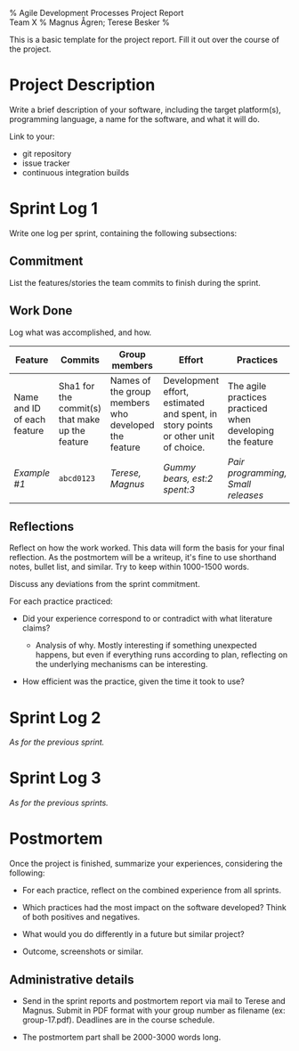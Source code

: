 % Agile Development Processes Project Report  
  Team X
% Magnus Ågren; Terese Besker
%

This is a basic template for the project report. Fill it out over the course of the project.

# Project Description
Write a brief description of your software,
including the target platform(s),
programming language,
a name for the software,
and what it will do.

Link to your:

- git repository
- issue tracker
- continuous integration builds

# Sprint Log 1
Write one log per sprint, containing the following subsections:

## Commitment
List the features/stories the team commits to finish during the sprint.

## Work Done
Log what was accomplished, and how.

Feature | Commits  | Group members | Effort | Practices
----------------|----------------|----------------|----------------|----------------
Name and ID of each feature | Sha1 for the commit(s) that make up the feature | Names of the group members who developed the feature | Development effort, estimated and spent, in story points or other unit of choice. | The agile practices practiced when developing the feature
*Example #1* | `abcd0123` | *Terese, Magnus* | *Gummy bears, est:2 spent:3* | *Pair programming, Small releases*

## Reflections
Reflect on how the work worked.
This data will form the basis for your final reflection.
As the postmortem will be a writeup, it's fine to use shorthand notes, bullet list, and similar.
Try to keep within 1000-1500 words.

Discuss any deviations from the sprint commitment.

For each practice practiced:

- Did your experience correspond to or contradict with what literature claims?

    - Analysis of why. Mostly interesting if something unexpected happens, but even
      if everything runs according to plan, reflecting on the underlying mechanisms
      can be interesting.

- How efficient was the practice, given the time it took to use?


# Sprint Log 2
*As for the previous sprint.*

# Sprint Log 3
*As for the previous sprints.*


# Postmortem
Once the project is finished, summarize your experiences, considering the following:

- For each practice, reflect on the combined experience from all sprints.

- Which practices had the most impact on the software developed?
  Think of both positives and negatives.

- What would you do differently in a future but similar project?

- Outcome, screenshots or similar.

## Administrative details

- Send in the sprint reports and postmortem report via mail
  to Terese and Magnus.
  Submit in PDF format with your group number as
  filename (ex: group-17.pdf).
  Deadlines are in the course schedule.

- The postmortem part shall be 2000-3000 words long.

